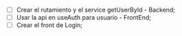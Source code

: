 - [ ] Crear el rutamiento y el service getUserById - Backend;
- [ ] Usar la api en useAuth para usuario - FrontEnd;
- [ ] Crear el front de Login;
